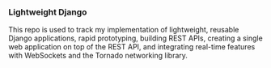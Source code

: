 ### Lightweight Django

This repo is used to track my implementation of lightweight, reusable Django applications, rapid prototyping, building REST APIs, creating a single web application on top of the REST API, and integrating real-time features with WebSockets and the Tornado networking library. 
